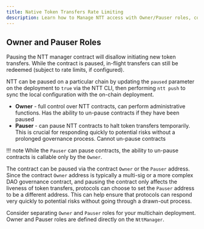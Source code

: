 ```yaml
---
title: Native Token Transfers Rate Limiting
description: Learn how to Manage NTT access with Owner/Pauser roles, control the pausing of token transfers, define roles for quick responses, and sync settings via NTT CLI.
---
```


## Owner and Pauser Roles

Pausing the NTT manager contract will disallow initiating new token transfers. While the contract is paused, in-flight transfers can still be redeemed (subject to rate limits, if configured).

NTT can be paused on a particular chain by updating the `paused` parameter on the deployment to `true` via the NTT CLI, then performing `ntt push` to sync the local configuration with the on-chain deployment.

- **Owner** - full control over NTT contracts, can perform administrative functions. Has the ability to un-pause contracts if they have been paused
- **Pauser** - can pause NTT contracts to halt token transfers temporarily. This is crucial for responding quickly to potential risks without a prolonged governance process. Cannot un-pause contracts

!!! note
	While the `Pauser` can pause contracts, the ability to un-pause contracts is callable only by the `Owner`.

The contract can be paused via the contract `Owner` or the `Pauser` address. Since the contract `Owner` address is typically a multi-sig or a more complex DAO governance contract, and pausing the contract only affects the liveness of token transfers, protocols can choose to set the `Pauser` address to be a different address. This can help ensure that protocols can respond very quickly to potential risks without going through a drawn-out process.

Consider separating `Owner` and `Pauser` roles for your multichain deployment. Owner and Pauser roles are defined directly on the `NttManager`.